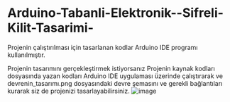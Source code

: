 # Arduino-Tabanli-Elektronik--Sifreli-Kilit-Tasarimi-
Projenin çalıştırılması için tasarlanan kodlar Arduino IDE programı kullanılmıştır.

Projenin tasarımını gerçekleştirmek istiyorsanız Projenin kaynak kodları dosyasında yazan kodları Arduino IDE uygulaması üzerinde çalıştırarak ve devrenin_tasarımı.png dosyasındaki devre şemasını ve gerekli bağlantıları kurarak siz de projenizi tasarlayabilirsiniz.
![image](https://user-images.githubusercontent.com/110938520/211544374-c87aeac7-8bfe-45de-971f-f9193f272f8e.png)
